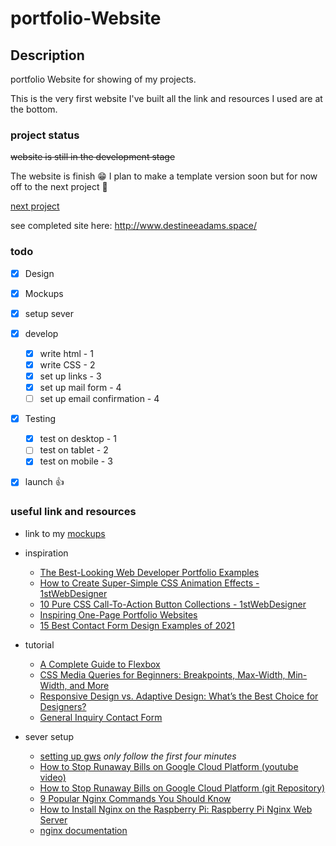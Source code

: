 # portfolio-Website


## Description
portfolio Website for showing of my projects.

This is the very first website I've built all the link and resources I used are at the bottom.



### project status 
 <s>website is still in the development stage</s>
 
 The website is finish :grin: 
 I plan to make a template version soon but for now off to the next project :runner: 
 
 [next project](https://github.com/DestineeAdams/random-gif-dictionary-gif) 
 
 see completed site here: 
http://www.destineeadams.space/ 

### todo

- [x] Design
- [x] Mockups
- [x] setup sever
- [x] develop
   - [X] write html - 1
   - [X] write CSS - 2
   - [X] set up links - 3
   - [X] set up mail form - 4
   - [ ] set up email confirmation - 4

- [x] Testing
    - [X] test on desktop - 1
    - [ ] test on tablet  - 2
    - [X] test on mobile  - 3
- [x] launch :thumbsup:


### useful link and resources

- link to my [mockups](https://www.canva.com/design/DAEp2Ge3ftg/XPxRdl7IvPqe12gZZ4BWjA/view?utm_content=DAEp2Ge3ftg&utm_campaign=designshare&utm_medium=link&utm_source=homepage_design_menu
)
* inspiration
  - [The Best-Looking Web Developer Portfolio Examples](https://www.sliderrevolution.com/design/web-developer-portfolio-examples/?utm_source=pocket_mylist)
  - [How to Create Super-Simple CSS Animation Effects - 1stWebDesigner](https://1stwebdesigner.com/inspiring-one-page-portfolio-websites/)
  - [10 Pure CSS Call-To-Action Button Collections - 1stWebDesigner](https://1stwebdesigner.com/10-pure-css-call-action-button-sets/)
  - [Inspiring One-Page Portfolio Websites](https://1stwebdesigner.com/inspiring-one-page-portfolio-websites/)
  - [15 Best Contact Form Design Examples of 2021](https://www.ventureharbour.com/15-contact-form-examples-help-design-ultimate-contact-page/?utm_source=pocket_mylist)
* tutorial
  - [A Complete Guide to Flexbox](https://css-tricks.com/snippets/css/a-guide-to-flexbox/?utm_source=pocket_mylist)
  - [CSS Media Queries for Beginners: Breakpoints, Max-Width, Min-Width, and More](https://www.youtube.com/watch?index=1&list=WL&utm_source=pocket_mylist&v=P_vkS4UJNDk)
  - [Responsive Design vs. Adaptive Design: What’s the Best Choice for Designers?](https://www.uxpin.com/studio/blog/responsive-vs-adaptive-design-whats-best-choice-designers/?utm_source=pocket_mylist)
  - [General Inquiry Contact Form](https://www.jotform.com/form-templates/responsive-layout-general-inquiry-contact-form?utm_source=pocket_mylist)

  
* sever setup
  - [setting up gws](https://www.youtube.com/watch?v=hdH0av9i_Lw)  <em> only follow the first four minutes </em>
  - [How to Stop Runaway Bills on Google Cloud Platform (youtube video)](https://www.youtube.com/watch?v=KiTg8RPpGG4)
  - [How to Stop Runaway Bills on Google Cloud Platform (git Repository)](https://github.com/aioverlords/Google-Cloud-Platform-Killswitch)
  - [9 Popular Nginx Commands You Should Know](https://www.keycdn.com/support/nginx-commands?utm_source=pocket_mylist)
  - [How to Install Nginx on the Raspberry Pi: Raspberry Pi Nginx Web Server](https://www.electromaker.io/tutorial/blog/how-to-install-nginx-on-the-raspberry-pi-raspberry-pi-nginx-web-server?utm_source=pocket_mylist)
  - [nginx documentation](https://nginx.org/en/docs)
 
